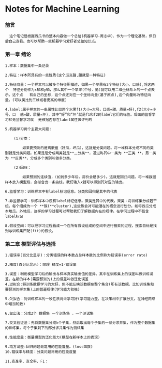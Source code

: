 # Notes for  Machine Learning



### 前言  

	  这个笔记是根据西瓜书的整本内容做一个总结(机器学习-周志华)，作为一个理论基础，供日后自己查看。也可以帮助一些机器学习爱好者总结知识点。



### 第一章 绪论

	1.样本：数据集中一条记录

	2.特征：样本所具有的一些性质(这个瓜真甜,甜就是一种特征)

	3.特征向量：一个样本可以被多个特征所描述，如果一个苹果有2个特征(大小，口感),将这两个  特征分别作为x轴和y轴，那么其中一个苹果(中号，脆)就可以用二维坐标系上的一个点表示，这个点   有自己的坐标，这个点还对应一个坐标向量(基于原点),这个向量称为特征向量。(可以类比到三维或者更高的维度)  

	4.label:属于样本的一条属性比如两个水果f1(大小=大号，口感=甜，质量=好),f2(大小=小号，口  感=酸，质量=坏)，其中“好”和“坏’就是f1和f2的label它们的标签。后面的监督学习和无监督学习就  是根据否存在label属性做评判的

	5.机器学习两个主要大问题：

		(1)分类：

 			如果要预测的是离散值（好瓜，坏瓜），这就是分类问题。将一堆样本分成不同的类 别就是分类问题。如果是是分成两类就是**二分类**，通过称其中一类为 **正类 **，另一类为 **反类**，分成多个类别叫做多分类。

		(2)回归：

			如果预测的连续值，(如到多少年后，房价会是多少)，这就是回归问题。将一堆数据样本放入模型后，会拟合出一条曲线，我们输入x就可以得到其对应的输出。

	6.监督学习：训练样本中有label标记信息。分类和回归是其中的代表

	7.非监督学习：训练样本中没有label标记信息。聚类是其中的代表。聚类：将训练集分成若干组，每个组成为一个 **簇(**cluster),这些簇会对可能潜在的概念进行划分。如将西瓜分成本地瓜，外地瓜，这样的学习过程可以帮助我们了解数据内在的规律。在学习过程中不包含label标记

	8.假设空间：可以把学习过程看成一个在所有假设组成的空间中进行搜索的过程，搜索目标是找到与训练集匹配(fit)的假设。



### 第二章 模型评估与选择

	1.错误率(百分比显示)：分类错误的样本数占总样本数的比例称为错误率(error rate) 

	2.精度(百分比显示)：同理 精度=1-错误率

	3.误差：利用模型学习后的输出与样本真实输出值的差异。其中在训练集上的误差叫做训练误差，在新的样本(需要预测的)上的误差叫做泛化误差
	4.过拟合:将训练数据学习的太好，但不能反映该数据在整个集合(所有该数据，比如训练集和要预测的样本集)上的普遍规律(学习能力较强)

	5.欠拟合：对训练样本的一般性质尚未学习好(学习能力差，在决策树中扩展分支，在神经网络中增加轮数)

	6.留出法：分成2个 数据集 一个训练集 ，一个测试集

	7.交叉验证法：先将数据集分成k个子集，然后取出每个子集的一部分求并集，作为整个数据集的训练集，每个子集剩下的部分求并集作为测试集

	8.性能度量：衡量模型的泛化能力(模型在新样本上的表现)

	9.均方误差:回归问题最常用的性能度量。(loss函数)
	10.错误率与精度：分类问题常用的性能度量

	11.查准率、查全率、F1：



































































































































































































































































































































































	
